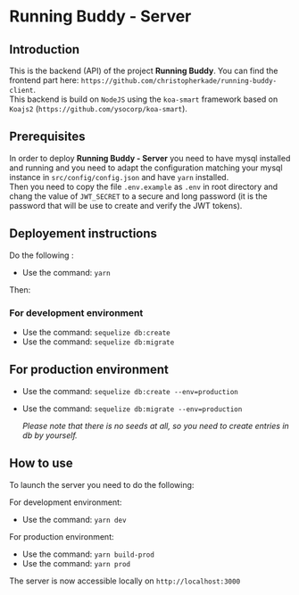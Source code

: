 # Running Buddy - Server

## Introduction

This is the backend (API) of the project **Running Buddy**. You can find the frontend part here: `https://github.com/christopherkade/running-buddy-client`.  
This backend is build on `NodeJS` using the `koa-smart` framework based on `Koajs2` (`https://github.com/ysocorp/koa-smart`).

## Prerequisites

In order to deploy **Running Buddy - Server** you need to have mysql installed and running and you need to adapt the configuration matching your mysql instance in `src/config/config.json` and have `yarn` installed.  
Then you need to copy the file `.env.example` as `.env` in root directory and chang the value of `JWT_SECRET` to a secure and long password (it is the password that will be use to create and verify the JWT tokens).

## Deployement instructions

Do the following :

- Use the command: `yarn`

Then:

### For development environment

- Use the command: `sequelize db:create`
- Use the command: `sequelize db:migrate`

## For production environment

- Use the command: `sequelize db:create --env=production`
- Use the command: `sequelize db:migrate --env=production`

  _Please note that there is no seeds at all, so you need to create entries in db by yourself._

## How to use

To launch the server you need to do the following:

For development environment:

- Use the command: `yarn dev`

For production environment:

- Use the command: `yarn build-prod`
- Use the command: `yarn prod`

The server is now accessible locally on `http://localhost:3000`

